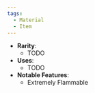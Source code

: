 ```yaml
---
tags:
  - Material
  - Item
---
```

- **Rarity**:
	- TODO
- **Uses**:
	- TODO
- **Notable Features**:
	- Extremely Flammable